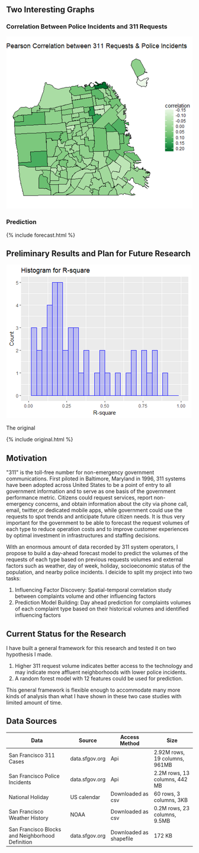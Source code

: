 
## Two Interesting Graphs

### Correlation Between Police Incidents and 311 Requests

![Correlation](/plots/correlation.png)

### Prediction
{% include forecast.html %}

## Preliminary Results and Plan for Future Research


![Histogram of RSquare](/plots/histogram.png)

The original

{% include original.html %}

## Motivation

"311" is the toll-free number for non-emergency government communications. First piloted in Baltimore, Maryland in 1996, 311 systems have been adopted across United States to be a point of entry to all government information and to serve as one basis of the government performance metric. Citizens could request services, report non-emergency concerns, and obtain information about the city via phone call, email, twitter,or dedicated mobile apps, while government could use the requests to spot trends and anticipate future citizen needs. It is thus very important for the government to be able to forecast the request volumes of each type to reduce operation costs and to improve customer experiences by optimal investment in infrastructures and staffing decisions. 

With an enormous amount of data recorded by 311 system operators, I propose to build a day-ahead forecast model to predict the volumes of the requests of each type based on previous requests volumes and external factors such as weather, day of week, holiday, socioeconomic status of the population, and nearby police incidents. I deicide to split my project into two tasks: 

1. Influencing Factor Discovery: Spatial-temporal correlation study between complaints volume and other influencing factors 
2. Prediction Model Building: Day ahead prediction for complaints volumes of each complaint type based on their historical volumes and identified influencing factors

## Current Status for the Research

I have built a general framework for this research and tested it on two hypothesis I made. 

1. Higher 311 request volume indicates better access to the technology and may indicate more affluent neighborhoods with lower police incidents.
2. A random forest model with 12 features could be used for prediction.

This general framework is flexible enough to accommodate many more kinds of analysis than what I have shown in these two case studies with limited amount of time.

## Data Sources

|Data                                             | Source           | Access Method         |Size|
|  ---                                            |  ---             | ---                   |--- |
|San Francisco 311 Cases                          |data.sfgov.org    |    Api                |2.92M rows, 19 columns, 961MB|
|San Francisco Police Incidents                   |data.sfgov.org    |    Api                |2.2M rows, 13 columns, 442 MB|
|National Holiday                                 |US calendar       |Downloaded as csv      |60 rows, 3 columns, 3KB|		
|San Francisco Weather History                    | 	NOAA	     |Downloaded as csv      |0.2M rows, 23 columns, 9.5MB|
|San Francisco Blocks and Neighborhood Definition |	data.sfgov.org   |Downloaded as shapefile|172 KB|

